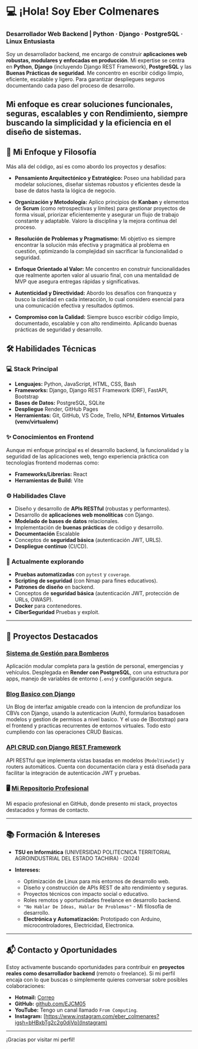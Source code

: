 # 💻 ¡Hola! Soy Eber Colmenares
### Desarrollador Web Backend | Python · Django · PostgreSQL · Linux Entusiasta

Soy un desarrollador backend, me encargo de construir **aplicaciones web robustas, modulares y enfocadas en producción**. Mi expertise se centra en **Python**, **Django** (incluyendo Django REST Framework), **PostgreSQL** y las **Buenas Prácticas de seguridad**. Me concentro en escribir código limpio, eficiente, escalable y ligero. Para garantizar despliegues seguros documentando cada paso del proceso de desarrollo.

Mi enfoque es crear **soluciones funcionales, seguras, escalables y con Rendimiento**, siempre buscando la simplicidad y la eficiencia en el diseño de sistemas.
---
## 🚀 Mi Enfoque y Filosofía

Más allá del código, así es como abordo los proyectos y desafíos:

* **Pensamiento Arquitectónico y Estratégico:** Poseo una habilidad para modelar soluciones, diseñar sistemas robustos y eficientes desde la base de datos hasta la lógica de negocio.
  
* **Organización y Metodología:** Aplico principios de **Kanban** y elementos de **Scrum** (como retrospectivas y límites) para gestionar proyectos de forma visual, priorizar eficientemente y asegurar un flujo de trabajo constante y adaptable. Valoro la disciplina y la mejora continua del proceso.

* **Resolución de Problemas y Pragmatismo:** Mi objetivo es siempre encontrar la solución más efectiva y pragmática al problema en cuestión, optimizando la complejidad sin sacrificar la funcionalidad o seguridad.

* **Enfoque Orientado al Valor:** Me concentro en construir funcionalidades que realmente aporten valor al usuario final, con una mentalidad de MVP que asegura entregas rápidas y significativas.

* **Autenticidad y Directividad:** Abordo los desafíos con franqueza y busco la claridad en cada interacción, lo cual considero esencial para una comunicación efectiva y resultados óptimos.

* **Compromiso con la Calidad:** Siempre busco escribir código limpio, documentado, escalable y con alto rendimeinto. Aplicando buenas prácticas de seguridad y desarrollo.

## 🛠️ Habilidades Técnicas

### 💻 Stack Principal

* **Lenguajes:** Python, JavaScript, HTML, CSS, Bash
* **Frameworks:** Django, Django REST Framework (DRF), FastAPI, Bootstrap
* **Bases de Datos:** PostgreSQL, SQLite
* **Despliegue** Render, GitHub Pages
* **Herramientas:** Git, GitHub, VS Code, Trello, NPM, **Entornos Virtuales (venv/virtualenv)**

### ✨ Conocimientos en Frontend
Aunque mi enfoque principal es el desarrollo backend, la funcionalidad y la seguridad de las aplicaciones web, tengo experiencia práctica con tecnologías frontend modernas como:

* **Frameworks/Librerías:** React
* **Herramientas de Build:** Vite
   
### ⚙️ Habilidades Clave
* Diseño y desarrollo de **APIs RESTful** (robustas y performantes).
* Desarrollo de **aplicaciones web monolíticas** con Django.
* **Modelado de bases de datos** relacionales.
* Implementación de **buenas prácticas** de código y desarrollo.
* **Documentación** Escalable
* Conceptos de **seguridad básica** (autenticación JWT, URLS).
* **Despliegue continuo** (CI/CD).

### 🌱 Actualmente explorando
* **Pruebas automatizadas** con `pytest` y `coverage`.
* **Scripting de seguridad** (con Nmap para fines educativos).
* **Patrones de diseño** en backend.
* Conceptos de **seguridad básica** (autenticación JWT, protección de URLs, OWASP).
* **Docker** para contenedores.
* **CiberSeguridad** Pruebas y exploit. 
---

## 🚀 Proyectos Destacados

### [Sistema de Gestión para Bomberos](https://cuerpobomberossc.com)
Aplicación modular completa para la gestión de personal, emergencias y vehículos. Desplegada en **Render con PostgreSQL**, con una estructura por apps, manejo de variables de entorno (`.env`) y configuración segura.

### [Blog Basico con Django](https://github.com/EJCM05/Blog-Spot)
Un Blog de interfaz amigable creado con la intencion de profundizar los CBVs con Django, usando la autenticacion (Auth), formularios basadosen modelos y gestion de permisos a nivel basico. Y el uso de (Bootstrap) para el frontend y practicas recurrentes de entornos virtuales. Todo esto cumpliendo con las operaciones CRUD Basicas.  

### [API CRUD con Django REST Framework](https://github.com/EJCM05/DRF-API-CRUD-DJANGO)
API RESTful que implementa vistas basadas en modelos (`ModelViewSet`) y routers automáticos. Cuenta con documentación clara y está diseñada para facilitar la integración de autenticación JWT y pruebas.

### 🖥️ [Mi Repositorio Profesional](https://github.com/EJCM05/EJCM05)
Mi espacio profesional en GitHub, donde presento mi stack, proyectos destacados y formas de contacto.

---

## 📚 Formación & Intereses

* **TSU en Informática** (UNIVERSIDAD POLITECNICA TERRITORIAL AGROINDUSTRIAL DEL ESTADO TACHIRA) · (2024)

* **Intereses:**
    * Optimización de Linux para mis entornos de desarrollo web.
    * Diseño y construcción de APIs REST de alto rendimiento y seguras.
    * Proyectos técnicos con impacto social o educativo.
    * Roles remotos y oportunidades freelance en desarrollo backend.
    * `"No Hablar De Ideas, Hablar De Problemas"` - Mi filosofía de desarrollo.
    * **Electrónica y Automatización:** Prototipado con Arduino, microcontroladores, Electricidad, Electronica.
---

## 📬 Contacto y Oportunidades

Estoy activamente buscando oportunidades para contribuir en **proyectos reales como desarrollador backend** (remoto o freelance). Si mi perfil encaja con lo que buscas o simplemente quieres conversar sobre posibles colaboraciones:

* **Hotmail:** [Correo](ebercolmenares_11@hotmail.com)
* **GitHub:** [github.com/EJCM05](https://github.com/EJCM05)
* **YouTube:** Tengo un canal llamado `From Computing`.
* **Instagram:** [https://www.instagram.com/eber_colmenares?igsh=bHBxbTg2c2g0djVp](Instagram)

---

¡Gracias por visitar mi perfil!
